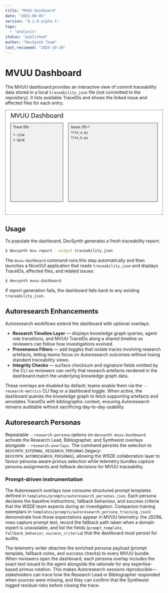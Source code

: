 ```yaml
---
title: "MVUU Dashboard"
date: "2025-08-05"
version: "0.1.0-alpha.1"
tags:
  - "analysis"
status: "published"
author: "DevSynth Team"
last_reviewed: "2025-10-20"
---
```


# MVUU Dashboard

The MVUU dashboard provides an interactive view of commit traceability data
stored in a local `traceability.json` file (not committed to the repository). It
lists available TraceIDs and shows the linked issue and affected files for each
entry.

![MVUU Dashboard](mvuu_dashboard.svg)

## Usage

To populate the dashboard, DevSynth generates a fresh traceability report:

```bash
$ devsynth mvu report --output traceability.json
```

The `mvuu-dashboard` command runs this step automatically and then launches a
NiceGUI application that reads `traceability.json` and displays TraceIDs,
affected files, and related issues:

```bash
$ devsynth mvuu-dashboard
```

If report generation fails, the dashboard falls back to any existing
`traceability.json`.

## Autoresearch Enhancements

Autoresearch workflows extend the dashboard with optional overlays:

- **Research Timeline Layer** — displays knowledge graph queries, agent role
  transitions, and MVUU TraceIDs along a shared timeline so reviewers can follow
  how investigations evolved.
- **Provenance Filters** — add toggles that isolate traces involving research
  artefacts, letting teams focus on Autoresearch outcomes without losing standard
  traceability views.
- **Integrity Checks** — surface checksum and signature fields emitted by the
  CLI so reviewers can verify that research artefacts rendered in the dashboard
  match the underlying knowledge graph data.

These overlays are disabled by default; teams enable them via the `--research-metrics` CLI flag or a dashboard toggle. When active, the dashboard queries the
knowledge graph to fetch supporting artefacts and annotates TraceIDs with
bibliographic context, ensuring Autoresearch remains auditable without
sacrificing day-to-day usability.

## Autoresearch Personas

Repeatable `--research-persona` options on `devsynth mvuu-dashboard` activate the
Research Lead, Bibliographer, and Synthesist overlays alongside
`--research-overlays`. The command persists the selection to
`DEVSYNTH_EXTERNAL_RESEARCH_PERSONAS` (legacy: `DEVSYNTH_AUTORESEARCH_PERSONAS`), allowing the WSDE collaboration layer to
favour persona-aware primus selection while telemetry bundles capture persona
assignments and fallback decisions for MVUU traceability.

### Prompt-driven instrumentation

The Autoresearch overlays now consume structured prompt templates defined in
`templates/prompts/autoresearch_personas.json`. Each persona declares the
baseline instructions, fallback behaviour, and success criteria that the WSDE
team expects during an investigation. Companion training exemplars in
`templates/prompts/autoresearch_persona_training.jsonl` demonstrate how those
expectations appear in MVUU telemetry: the JSONL rows capture prompt text,
record the fallback path taken when a domain expert is unavailable, and list the
fields (`prompt_template`, `fallback_behavior`, `success_criteria`) that the
dashboard must persist for audits.

The telemetry writer attaches the enriched persona payload (prompt template,
fallback notes, and success checks) to every MVUU bundle. When reviewers open
the dashboard, each persona overlay includes the exact text issued to the agent
alongside the rationale for any expertise-based primus rotation. This makes
Autoresearch sessions reproducible—stakeholders can trace how the Research Lead
or Bibliographer responded when sources were missing, and they can confirm that
the Synthesist logged residual risks before closing the trace.
